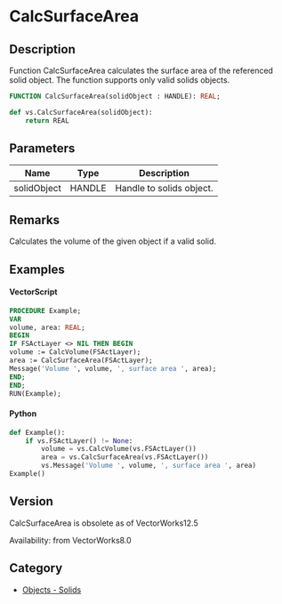 # CalcSurfaceArea

## Description
Function CalcSurfaceArea calculates the surface area of the referenced solid object. The function supports only valid solids objects.

```pascal
FUNCTION CalcSurfaceArea(solidObject : HANDLE): REAL;
```

```python
def vs.CalcSurfaceArea(solidObject):
    return REAL
```

## Parameters
|Name|Type|Description|
|---|---|---|
|solidObject|HANDLE|Handle to solids object.|

## Remarks
Calculates the volume of the given object if a valid solid.

## Examples
#### VectorScript ####
```pascal
PROCEDURE Example;
VAR
volume, area: REAL;
BEGIN
IF FSActLayer <> NIL THEN BEGIN
volume := CalcVolume(FSActLayer);
area := CalcSurfaceArea(FSActLayer);
Message('Volume ', volume, ', surface area ', area);
END;
END;
RUN(Example);
```
#### Python ####
```python
def Example():
	if vs.FSActLayer() != None:
		volume = vs.CalcVolume(vs.FSActLayer())
		area = vs.CalcSurfaceArea(vs.FSActLayer())
		vs.Message('Volume ', volume, ', surface area ', area)
Example()
```

## Version
CalcSurfaceArea is obsolete as of VectorWorks12.5<P>


Availability: from VectorWorks8.0

## Category
* [Objects - Solids](../Categories/Objects%20-%20Solids.md)
